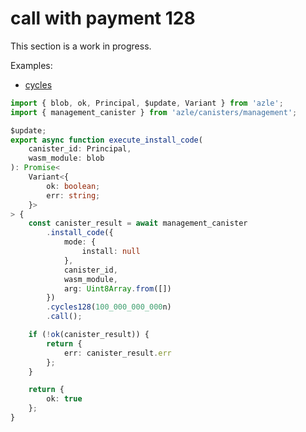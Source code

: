 # call with payment 128

This section is a work in progress.

Examples:

-   [cycles](https://github.com/demergent-labs/azle/tree/main/examples/cycles)

```typescript
import { blob, ok, Principal, $update, Variant } from 'azle';
import { management_canister } from 'azle/canisters/management';

$update;
export async function execute_install_code(
    canister_id: Principal,
    wasm_module: blob
): Promise<
    Variant<{
        ok: boolean;
        err: string;
    }>
> {
    const canister_result = await management_canister
        .install_code({
            mode: {
                install: null
            },
            canister_id,
            wasm_module,
            arg: Uint8Array.from([])
        })
        .cycles128(100_000_000_000n)
        .call();

    if (!ok(canister_result)) {
        return {
            err: canister_result.err
        };
    }

    return {
        ok: true
    };
}
```
